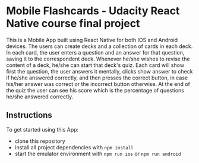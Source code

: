 # Mobile Flashcards - Udacity React Native course final project

This is a Mobile App built using React Native for both IOS and Android devices. The users can create decks and a collection of cards in each deck. In each card, the user enters a question and an answer for that question, saving it to the correspondent deck. 
Whenever he/she wishes to revise the content of a deck, he/she can start that deck's quiz. Each card will show first the question, the user answers it mentally, clicks show answer to check if he/she answered correctly, and then presses the correct button, in case his/her answer was correct or the incorrect button otherwise.
At the end of the quiz the user can see his score which is the percentage of questions he/she answered correctly. 

## Instructions

To get started using this App:

* clone this repository
* install all project dependencies with `npm install`
* start the emulator environment with `npm run ios` or `npm run android`

